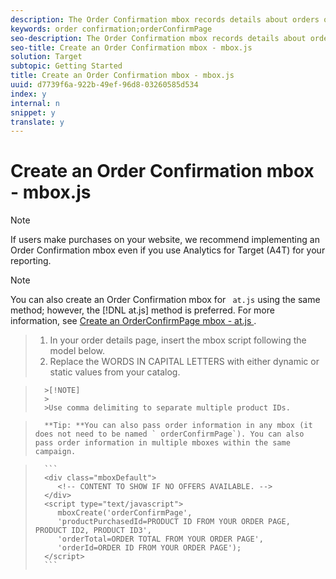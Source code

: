 ```yaml
---
description: The Order Confirmation mbox records details about orders on your site and allows reporting based on revenue and orders. The Order Confirmation mbox can also drive recommendation algorithms, such as "People who bought product x also bought product y."
keywords: order confirmation;orderConfirmPage
seo-description: The Order Confirmation mbox records details about orders on your site and allows reporting based on revenue and orders. The Order Confirmation mbox can also drive recommendation algorithms, such as "People who bought product x also bought product y."
seo-title: Create an Order Confirmation mbox - mbox.js
solution: Target
subtopic: Getting Started
title: Create an Order Confirmation mbox - mbox.js
uuid: d7739f6a-922b-49ef-96d8-03260585d534
index: y
internal: n
snippet: y
translate: y
---
```


# Create an Order Confirmation mbox - mbox.js


>[!NOTE]
>
>If users make purchases on your website, we recommend implementing an Order Confirmation mbox even if you use Analytics for Target (A4T) for your reporting.




>[!NOTE]
>
>You can also create an Order Confirmation mbox for ` at.js` using the same method; however, the [!DNL  at.js] method is preferred. For more information, see [ Create an OrderConfirmPage mbox - at.js ](../../../c_seting_up_target/c_implementing_target/c_target-atjs-implementation/t_create_orderconfirm-page-mbox-atjs.md#task_E85D2F64FEB84201A594F2288FABF053). 



>1. In your order details page, insert the mbox script following the model below.
>1. Replace the WORDS IN CAPITAL LETTERS with either dynamic or static values from your catalog.


>       >[!NOTE]
>       >
>       >Use comma delimiting to separate multiple product IDs.


>       **Tip: **You can also pass order information in any mbox (it does not need to be named ` orderConfirmPage`). You can also pass order information in multiple mboxes within the same campaign. 

>    
>       ```
>       <div class="mboxDefault"> 
>          <!-- CONTENT TO SHOW IF NO OFFERS AVAILABLE. --> 
>       </div> 
>       <script type="text/javascript">    
>          mboxCreate('orderConfirmPage', 
>          'productPurchasedId=PRODUCT ID FROM YOUR ORDER PAGE, PRODUCT ID2, PRODUCT ID3', 
>          'orderTotal=ORDER TOTAL FROM YOUR ORDER PAGE', 
>          'orderId=ORDER ID FROM YOUR ORDER PAGE'); 
>       </script> 
>       ```

